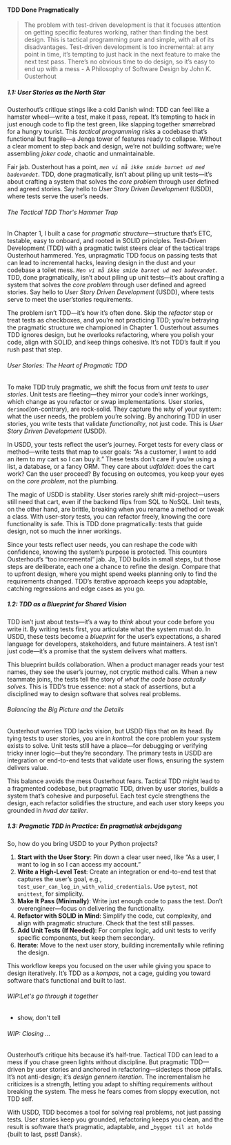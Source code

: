 #### TDD Done Pragmatically

> The problem with test-driven development is that it focuses attention on getting specific features working, rather than finding the best design. This is tactical programming pure and simple, with all of its disadvantages. Test-driven development is too incremental: at any point in time, it’s tempting to just hack in the next feature to make the next test pass. There’s no obvious time to do design, so it’s easy to end up with a mess - A Philosophy of Software Design by John K. Ousterhout


##### 1.1: User Stories as the North Star

Ousterhout’s critique stings like a cold Danish wind: TDD can feel like a hamster wheel—write a test, make it pass, repeat. It’s tempting to hack in just enough code to flip the test green, like slapping together smørrebrød for a hungry tourist. This *tactical programming* risks a codebase that’s functional but fragile—a Jenga tower of features ready to collapse. Without a clear moment to step back and design, we’re not building software; we’re assembling *joker code*, chaotic and unmaintainable.

Fair jab. Ousterhout has a point, _`men vi må ikke smide barnet ud med badevandet`_. TDD, done pragmatically, isn’t about piling up unit tests—it’s about crafting a system that solves the *core problem* through user defined and agreed stories. Say hello to  *User Story Driven Development* (USDD), where tests serve the user’s needs.

###### The Tactical TDD Thor's Hammer Trap

In Chapter 1, I built a case for *pragmatic structure*—structure that’s ETC, testable, easy to onboard, and rooted in SOLID principles. Test-Driven Development (TDD) with a pragmatic twist steers clear of the tactical traps Ousterhout hammered. Yes, unpragmatic TDD focus on passing tests that can lead to incremental hacks, leaving design in the dust and your codebase a toilet mess. _`Men vi må ikke smide barnet ud med badevandet`_. TDD, done pragmatically, isn’t about piling up unit tests—it’s about crafting a system that solves the *core problem* through user defined and agreed stories. Say hello to *User Story Driven Development* (USDD), where tests serve to meet the user’stories requirements.

The problem isn’t TDD—it’s how it’s often done. Skip the *refactor* step or treat tests as checkboxes, and you’re not practicing TDD; you’re betraying the pragmatic structure we championed in Chapter 1. Ousterhout assumes TDD ignores design, but he overlooks refactoring, where you polish your code, align with SOLID, and keep things cohesive. It’s not TDD’s fault if you rush past that step.

###### User Stories: The Heart of Pragmatic TDD

To make TDD truly pragmatic, we shift the focus from *unit tests* to *user stories*. Unit tests are fleeting—they mirror your code’s inner workings, which change as you refactor or swap implementations. User stories, `derimod`(on-contrary), are rock-solid. They capture the *why* of your system: what the user needs, the problem you’re solving. By anchoring TDD in user stories, you write tests that validate *functionality*, not just code. This is *User Story Driven Development* (USDD).

In USDD, your tests reflect the user’s journey. Forget tests for every class or method—write tests that map to user goals: “As a customer, I want to add an item to my cart so I can buy it.” These tests don’t care if you’re using a list, a database, or a fancy ORM. They care about *udfaldet*: does the cart work? Can the user proceed? By focusing on outcomes, you keep your eyes on the *core problem*, not the plumbing.

The magic of USDD is stability. User stories rarely shift mid-project—users still need that cart, even if the backend flips from SQL to NoSQL. Unit tests, on the other hand, are brittle, breaking when you rename a method or tweak a class. With user-story tests, you can refactor freely, knowing the core functionality is safe. This is TDD done pragmatically: tests that guide design, not so much the inner workings.

Since your tests reflect user needs, you can reshape the code with confidence, knowing the system’s purpose is protected. This counters Ousterhout’s “too incremental” jab. Ja, TDD builds in small steps, but those steps are deliberate, each one a chance to refine the design. Compare that to upfront design, where you might spend weeks planning only to find the requirements changed. TDD’s iterative approach keeps you adaptable, catching regressions and edge cases as you go.

##### 1.2: TDD as a Blueprint for Shared Vision

TDD isn’t just about tests—it’s a way to *think* about your code before you write it. By writing tests first, you articulate what the system must do. In USDD, these tests become a *blueprint* for the user’s expectations, a shared language for developers, stakeholders, and future maintainers. A test isn’t just code—it’s a promise that the system delivers what matters.

This blueprint builds collaboration. When a product manager reads your test names, they see the user’s journey, not cryptic method calls. When a new teammate joins, the tests tell the story of *what the code base actually solves*. This is TDD’s true essence: not a stack of assertions, but a disciplined way to design software that solves real problems.

###### Balancing the Big Picture and the Details

Ousterhout worries TDD lacks vision, but USDD flips that on its head. By tying tests to user stories, you are in _kontrol_: the core problem your system exists to solve. Unit tests still have a place—for debugging or verifying tricky inner logic—but they’re secondary. The primary tests in USDD are integration or end-to-end tests that validate user flows, ensuring the system delivers value.

This balance avoids the mess Ousterhout fears. Tactical TDD might lead to a fragmented codebase, but pragmatic TDD, driven by user stories, builds a system that’s cohesive and purposeful. Each test cycle strengthens the design, each refactor solidifies the structure, and each user story keeps you grounded in *hvad der tæller*.

##### 1.3: Pragmatic TDD in Practice: En pragmatisk arbejdsgang

So, how do you bring USDD to your Python projects?

1. **Start with the User Story**: Pin down a clear user need, like “As a user, I want to log in so I can access my account.”
2. **Write a High-Level Test**: Create an integration or end-to-end test that captures the user’s goal, e.g., `test_user_can_log_in_with_valid_credentials`. Use `pytest`, not `unittest`, for simplicity.
3. **Make It Pass (Minimally)**: Write just enough code to pass the test. Don’t overengineer—focus on delivering the functionality.
4. **Refactor with SOLID in Mind**: Simplify the code, cut complexity, and align with pragmatic structure. Check that the test still passes.
5. **Add Unit Tests (If Needed)**: For complex logic, add unit tests to verify specific components, but keep them secondary.
6. **Iterate**: Move to the next user story, building incrementally while refining the design.

This workflow keeps you focused on the user while giving you space to design iteratively. It’s TDD as a *kompas*, not a cage, guiding you toward software that’s functional and built to last.

###### WIP:Let's go through it together

- show, don't tell

###### WIP: Closing ...

Ousterhout’s critique hits because it’s half-true. Tactical TDD can lead to a mess if you chase green lights without discipline. But pragmatic TDD—driven by user stories and anchored in refactoring—sidesteps those pitfalls. It’s not anti-design; it’s *design gennem iteration*. The incrementalism he criticizes is a strength, letting you adapt to shifting requirements without breaking the system. The mess he fears comes from sloppy execution, not TDD self.

With USDD, TDD becomes a tool for solving real problems, not just passing tests. User stories keep you grounded, refactoring keeps you clean, and the result is software that’s pragmatic, adaptable, and _`bygget til at holde` {built to last, psst! Dansk}.